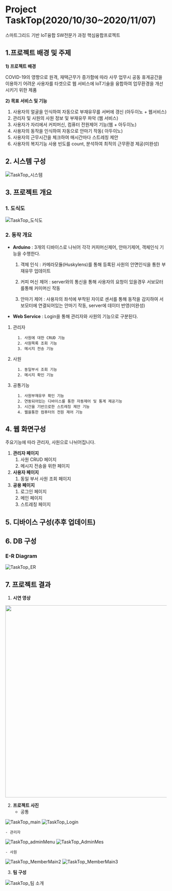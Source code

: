# Project TaskTop(2020/10/30~2020/11/07)
스마트그리드 기반 IoT융합 SW전문가 과정 핵심융합프로젝트
## 1.**프로젝트 배경 및 주제**

**1) 프로젝트 배경**

COVID-19의 영향으로 원격, 재택근무가 증가함에 따라 사무 업무시 공동 휴게공간을 이용하기 어려운 사용자를 타겟으로 웹 서비스에 IoT기술을 융합하여 업무환경을 개선시키기 위한 제품

**2) 목표 서비스 및 기능**

1. 사용자의 얼굴을 인식하여 자동으로 부재유무를 서버에 갱신 (아두이노 + 웹서비스)
2. 관리자 및 사원의 사원 정보 및 부재유무 파악 (웹 서비스)
3. 사용자가 자리에서 커피머신, 컴퓨터 전원제어 기능(웹 + 아두이노)
4. 사용자의 동작을 인식하여 자동으로 안마기 작동( 아두이노)
5. 사용자의 근무시간을 체크하여 매시간마다 스트레칭 제안
6. 사용자의 복지기능 사용 빈도를 count, 분석하여 최적의 근무환경 제공(미완성)

## 2. **시스템 구성**

![TaskTop_시스템](https://user-images.githubusercontent.com/71309053/103478308-1b064500-4e09-11eb-964d-a7356f53c0e0.PNG)

## 3. **프로젝트 개요**

### 1. **도식도**

![TaskTop_도식도](https://user-images.githubusercontent.com/71309053/103478310-1c377200-4e09-11eb-9a46-5b1862501b13.PNG)

### 2. **동작 개요**

- **Arduino** : 3개의 디바이스로 나뉘어 각각 커피머신제어, 안마기제어, 객체인식 기능을 수행한다.

    1) 객체 인식 : 카메라모듈(Huskylens)를 통해 등록된 사원의 안면인식을 통한 부재유무 업데이트

    2) 커피 머신 제어 : server와의 통신을 통해 사용자의 요청이 있을경우 서보모터를통해 커미머신 작동

    3) 안마기 제어 : 사용자의 좌석에 부착된 자이로 센서를 통해 동작을 감지하여 서보모터에 연결되어있는 안마기 작동, server에 데이터 반영(미완성)

- **Web Service** : Login을 통해 관리자와 사원의 기능으로 구분된다.
 1. 관리자  
  
          1. 사원에 대한 CRUD 기능
          2. 사원목록 조회 기능
          3. 메시지 전송 기능
      
 2. 사원  
 
          1. 동일부서 조회 기능
          2. 메시지 확인 기능
      
 3. 공통기능  
 
          1. 사원부재유무 확인 기능
          2. 연동되어있는 디바이스를 통한 자동제어 및 통계 제공기능
          3. 시간을 기반으로한 스트레칭 제안 기능
          4. 웹을통한 컴퓨터의 전원 제어 기능

## 4. 웹 **화면구성**

 주요기능에 따라 관리자, 사원으로 나뉘어집니다.

1. **관리자 페이지**
    1. 사원 CRUD 페이지
    2. 메시지 전송을 위한 페이지
2. **사용자 페이지**
    1. 동일 부서 사원 조회 페이지
3. **공용 페이지**
    1. 로그인 페이지
    2. 메인 페이지
    3. 스트레칭 페이지

## 5. **디바이스 구성(추후 업데이트)**

## 6. DB 구성

### E-R Diagram

![TaskTop_ER](https://user-images.githubusercontent.com/71309053/103477942-c366da00-4e06-11eb-99e4-472a930ad05e.png)

## 7. **프로젝트 결과**

1. **시연 영상**

<a href="https://youtu.be/RBZsV7t_b1s" height="5" width="10" target="_blank">
    <img width="600" src="http://i.ytimg.com/vi/RBZsV7t_b1s/0.jpg">
<a>

2. **프로젝트 사진** 
    - 공통
    
  ![TaskTop_main](https://user-images.githubusercontent.com/71309053/103477962-ef825b00-4e06-11eb-96ad-3ff013953a8c.PNG)
  ![TaskTop_Login](https://user-images.githubusercontent.com/71309053/103477964-f27d4b80-4e06-11eb-8a9b-7f77dd71b5aa.PNG)

    - 관리자
    
  ![TaskTop_adminMenu](https://user-images.githubusercontent.com/71309053/103478145-f198e980-4e07-11eb-8a9c-f8a2ddb4c78c.PNG)
  ![TaskTop_AdminMes](https://user-images.githubusercontent.com/71309053/103478018-5f90e100-4e07-11eb-8764-1534f0246f7f.PNG)
    
    - 사원
  ![TaskTop_MemberMain2](https://user-images.githubusercontent.com/71309053/103477992-2c4e5200-4e07-11eb-8347-60a7b5baeab7.PNG)
  ![TaskTop_MemberMain3](https://user-images.githubusercontent.com/71309053/103478030-69b2df80-4e07-11eb-9854-a17b03e63b63.PNG)
  
3. **팀 구성** 

  ![TaskTop_팀 소개](https://user-images.githubusercontent.com/71309053/103478582-07f47480-4e0b-11eb-959f-6a43f9e102da.PNG)
